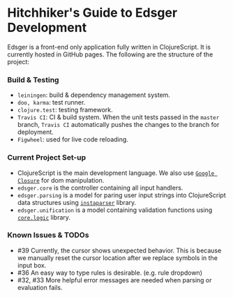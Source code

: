 # Hitchhiker's Guide to Edsger Development 

Edsger is a front-end only application fully written in ClojureScript. It is currently hosted in GitHub pages. The following are the structure of the project:

### Build & Testing
* `leiningen`: build & dependency management system.
* `doo, karma`: test runner.
* `clojure.test`: testing framework.
* `Travis CI`: CI & build system. When the unit tests passed in the `master` branch, `Travis CI` automatically pushes the changes to the branch for deployment.
* `Figwheel`: used for live code reloading.

### Current Project Set-up
* ClojureScript is the main development language. We also use [`Google Closure`](https://github.com/google/closure-library) for dom manipulation.
* `edsger.core` is the controller containing all input handlers.
* `edsger.parsing` is a model for paring user input strings into ClojureScript data structures using [`instaparser`](https://github.com/Engelberg/instaparse) library.
* `edsger.unification` is a model containing validation functions using [`core.logic`](https://github.com/clojure/core.logic) library.

### Known Issues & TODOs
* #39 Currently, the cursor shows unexpected behavior. This is because we manually reset the cursor location after we replace symbols in the input box.
* #36 An easy way to type rules is desirable. (e.g. rule dropdown)
* #32, #33 More helpful error messages are needed when parsing or evaluation fails.

